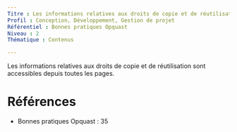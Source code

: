 ```yaml
---
Titre : Les informations relatives aux droits de copie et de réutilisation sont accessibles depuis toutes les pages.
Profil : Conception, Développement, Gestion de projet
Référentiel : Bonnes pratiques Opquast
Niveau : 2
Thématique : Contenus

---
```

Les informations relatives aux droits de copie et de réutilisation sont accessibles depuis toutes les pages.

# Références

*   Bonnes pratiques Opquast : 35